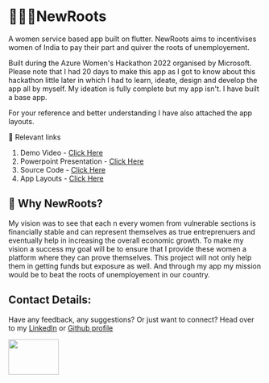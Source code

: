 
# 🤵🏼‍♀️NewRoots

A women service based app built on flutter. NewRoots aims to incentivises women of India to pay their part and quiver the roots of unemployement.

Built during the Azure Women's Hackathon 2022 organised by Microsoft. 
Please note that I had 20 days to make this app as I got to know about this hackathon little later in which I had to learn, ideate, design and develop the app all by myself. My ideation is fully complete but my app isn't. I have built a base app.

For your reference and better understanding I have also attached the app layouts.

🔗 Relevant links 
   1. Demo Video - [Click Here](https://drive.google.com/file/d/1n8eitA70h2_lClQbRlNWh8SLhxQYalBB/view?usp=sharing)
   2. Powerpoint Presentation - [Click Here](https://drive.google.com/file/d/1EofIBeHKW90-e2ckvlw35QvIUeo2-Jad/view?usp=sharing)
   3. Source Code - [Click Here](https://drive.google.com/drive/folders/1hD0-2tW12Fra8SRCGCqHem-wwlfrMI38?usp=sharing)
   4. App Layouts - [Click Here](https://drive.google.com/file/d/1MvWL52K1BJvL8sewsCM8rBDYOyUeReXF/view?usp=sharing)
   
## 🤔 Why NewRoots?

   My vision was to see that each n every women from vulnerable sections is financially stable and can represent              themselves as true entreprenuers and eventually help in increasing the overall economic growth. 
   To make my vision a success  my goal will be to ensure that I provide these women a platform where they can prove          themselves. This project will not only help them in getting funds but  exposure as well. 
   And through my app my mission would be to beat the roots of unemployement in our country.
   
## Contact Details:

   Have any feedback, any suggestions? Or just want to connect?
   Head over to my [LinkedIn](https://linkedin.com/in/ananya-gupta-497ab7229) or [Github profile](https://github.com/Ana4506)

<img src="https://user-images.githubusercontent.com/89125989/172112834-4e9b9f44-2b03-4eb1-8033-2b9f346e8556.png" width="100" height="70">



